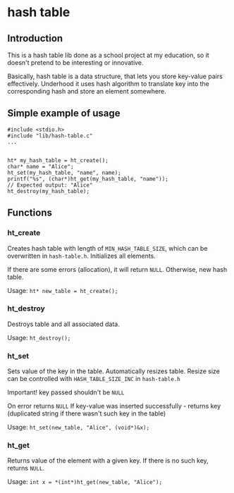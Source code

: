 # hash table

## Introduction

This is a hash table lib done as a school project
at my education, so it doesn't pretend to be
interesting or innovative.

Basically, hash table is a data structure, that lets
you store key-value pairs effectively. Underhood it
uses hash algorithm to translate key into the
corresponding hash and store an element somewhere.

## Simple example of usage

```
#include <stdio.h>
#include "lib/hash-table.c"
...


ht* my_hash_table = ht_create();
char* name = "Alice";
ht_set(my_hash_table, "name", name);
printf("%s", (char*)ht_get(my_hash_table, "name"));
// Expected output: "Alice"
ht_destroy(my_hash_table);
```

## Functions

### ht_create

Creates hash table with length of 
`MIN_HASH_TABLE_SIZE`, which can be overwritten in
`hash-table.h`. Initializes all elements.

If there are some errors (allocation),
it will return `NULL`. Otherwise, new hash table.

Usage: `ht* new_table = ht_create();`

### ht_destroy

Destroys table and all associated data.

Usage: `ht_destroy();`

### ht_set

Sets value of the key in the table. Automatically
resizes table. Resize size can be controlled with
`HASH_TABLE_SIZE_INC` in `hash-table.h`

Important! key passed shouldn't be `NULL`

On error returns `NULL`
If key-value was inserted successfully - returns key
(duplicated string if there wasn't such key in the
table)

Usage: `ht_set(new_table, "Alice", (void*)&x);`

### ht_get

Returns value of the element with a given key.
If there is no such key, returns `NULL`.

Usage: `int x = *(int*)ht_get(new_table, "Alice");`

